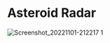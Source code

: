 # Asteroid Radar
![Screenshot_20221101-212217 1](https://user-images.githubusercontent.com/88336042/199322300-386ede61-c239-4fba-b60d-4cbe017c1c01.png)

